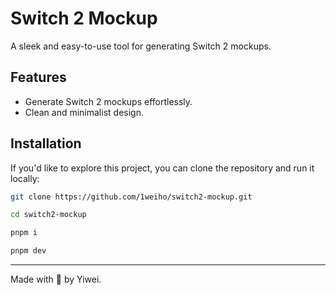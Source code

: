 # Switch 2 Mockup

A sleek and easy-to-use tool for generating Switch 2 mockups.

## Features

- Generate Switch 2 mockups effortlessly.
- Clean and minimalist design.

## Installation

If you'd like to explore this project, you can clone the repository and run it locally:

```bash
git clone https://github.com/1weiho/switch2-mockup.git

cd switch2-mockup

pnpm i

pnpm dev
```

---

Made with 🤍 by Yiwei.
